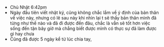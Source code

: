 - Chủ Nhật 6:42pm
- Ngày đầu tiên viết nhật ký, cũng không chắc lắm về ý định của bản thân về việc này, nhưng có lẽ sau này khi nhìn lại t sẽ thấy bản thân mình đã từng như thế nào và đã đi được đến đâu, chắc là vẫn sẽ tốt hơn việc sống đến tận bây giờ mà chẳng biết được mình có thực sự đã làm được gì hay chưa 
- Cũng đã được 5 ngày kể từ lúc chia tay, 